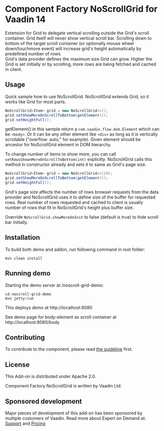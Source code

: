 # Component Factory NoScrollGrid for Vaadin 14

Extension for Grid to delegate vertical scrolling outside the Grid's scroll container. Grid itself will never show vertical scroll bar. Scrolling down to bottom of the target scroll container (or optionally mouse wheel down/touchmove event) will increase grid's height automatically by predefined number of rows.  
Grid's data provider defines the maximum size Grid can grow. Higher the Grid is set initially or by scrolling, more rows are being fetched and cached in client.  

## Usage

Quick sample how to use NoScrollGrid. NoScrollGrid extends Grid, so it works like Grid for most parts.  

```java
NoScrollGrid<Item> grid = new NoScrollGrid<>();
grid.setShowMoreOnScrollToBottom(getElement());
grid.setHeightFull();

```

getElement() in this sample return a `com.vaadin.flow.dom.Element` which can be `<body>`. Or it can be any other element like `<div>` as long as it is vertically scrollable ("overflow: auto;" for example). Given element should be ancestor for NoScrollGrid element in DOM hierarchy.  

To change number of items to show more, you can call `setRowsShownMoreOnScrollToBottom(int)` explicitly. NoScrollGrid calls this method in constructor already and sets it to same as Grid's page size. 

```java
NoScrollGrid<Item> grid = new NoScrollGrid<>(20);
grid.setShowMoreOnScrollToBottom(getElement());
grid.setHeightFull();

```

Grid's page size affects the number of rows browser requests from the data provider and NoScrollGrid uses it to define size of the buffer for requested rows. Real number of rows requested and cached to client is usually number of rows that fit in NoScrollGrid's height plus buffer size. 

Override `NoScrollGrid.showMoreOnInit` to false (default is true) to hide scroll bar initially.

## Installation

To build both demo and addon, run following command in root folder:
```
mvn clean install
```

## Running demo

Starting the demo server at /noscroll-grid-demo:
```
cd noscroll-grid-demo
mvn jetty:run
```

This deploys demo at http://localhost:8080
  
See demo page for body-element as scroll container at http://localhost:8080/body

## Contributing

To contribute to the component, please read [the guideline](https://github.com/vaadin/vaadin-core/blob/master/CONTRIBUTING.md) first.

## License

This Add-on is distributed under Apache 2.0.

Component Factory NoScrollGrid is written by Vaadin Ltd.

## Sponsored development
Major pieces of development of this add-on has been sponsored by multiple customers of Vaadin. Read more  about Expert on Demand at: [Support](https://vaadin.com/support) and  [Pricing](https://vaadin.com/pricing)
